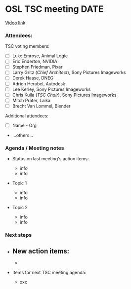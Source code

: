 <!-- SPDX-License-Identifier: CC-BY-4.0 -->
<!-- Copyright Contributors to the Open Shading Language Project. -->

# OSL TSC meeting DATE

[Video link](https://zoom.us/j/100511909)

### Attendees:

TSC voting members:
  * [ ] Luke Emrose, Animal Logic
  * [ ] Eric Enderton, NVIDIA
  * [ ] Stephen Friedman, Pixar
  * [ ] Larry Gritz (_Chief Architect_), Sony Pictures Imageworks
  * [ ] Derek Haase, DNEG
  * [ ] Adrien Herubel, Autodesk
  * [ ] Lee Kerley, Sony Pictures Imageworks
  * [ ] Chris Kulla (_TSC Chair_), Sony Pictures Imageworks
  * [ ] Mitch Prater, Laika
  * [ ] Brecht Van Lommel, Blender

Additional attendees:

  * [ ] Name - Org
  * ...others...


### Agenda / Meeting notes

* Status on last meeting's action items:
    - info
    - info

* Topic 1
    - info
    - info

* Topic 2
    - info
    - info


### Next steps

* New action items:
    -
    -

* Items for next TSC meeting agenda:
    - xxx
